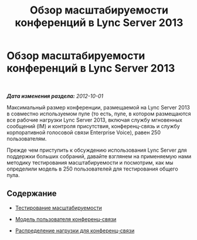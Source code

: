 ﻿---
title: Обзор масштабируемости конференций в Lync Server 2013
TOCTitle: Обзор масштабируемости конференций в Lync Server 2013
ms:assetid: 12da650b-4361-4487-91cb-1a2e9a0a7e19
ms:mtpsurl: https://technet.microsoft.com/ru-ru/library/JJ204687(v=OCS.15)
ms:contentKeyID: 49309008
ms.date: 05/19/2016
mtps_version: v=OCS.15
ms.translationtype: HT
---

# Обзор масштабируемости конференций в Lync Server 2013

 

_**Дата изменения раздела:** 2012-10-01_

Максимальный размер конференции, размещаемой на Lync Server 2013 в совместно используемом пуле (то есть, пуле, в котором размещаются все рабочие нагрузки Lync Server 2013, включая службу мгновенных сообщений (IM) и контроля присутствия, конференц-связь и службу корпоративной голосовой связи Enterprise Voice), равен 250 пользователям.

Прежде чем приступить к обсуждению использования Lync Server для поддержки больших собраний, давайте взглянем на применяемую нами методику тестирования масштабируемости и посмотрим, как мы определили модель в 250 пользователей для тестирования общего пула.

## Содержание

  - [Тестирование масштабируемости](lync-server-2013-scalability-testing.md)

  - [Модель пользователя конференц-связи](lync-server-2013-conferencing-user-model.md)

  - [Распределение нагрузки для конференц-связи](lync-server-2013-conferencing-load-distribution.md)

